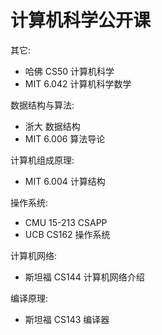 # 计算机科学公开课
其它:
- 哈佛 CS50 计算机科学
- MIT 6.042 计算机科学数学

数据结构与算法:
- 浙大 数据结构
- MIT 6.006 算法导论

计算机组成原理:
- MIT 6.004 计算结构

操作系统:
- CMU 15-213 CSAPP
- UCB CS162 操作系统

计算机网络:
- 斯坦福 CS144 计算机网络介绍

编译原理:
- 斯坦福 CS143 编译器